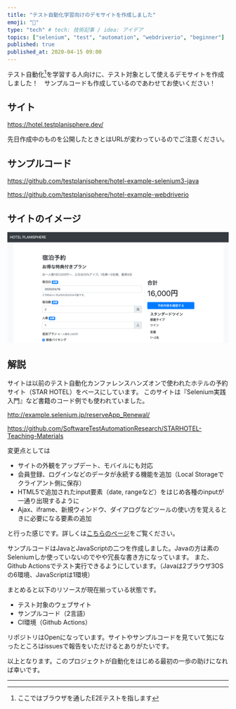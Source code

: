 ```yaml
---
title: "テスト自動化学習向けのデモサイトを作成しました"
emoji: "🌠"
type: "tech" # tech: 技術記事 / idea: アイデア
topics: ["selenium", "test", "automation", "webdriverio", "beginner"]
published: true
published_at: 2020-04-15 09:00
---
```


テスト自動化[^1]を学習する人向けに、テスト対象として使えるデモサイトを作成しました！　サンプルコードも作成しているのであわせてお使いください！

<!--more-->

## サイト

https://hotel.testplanisphere.dev/

先日作成中のものを公開したときとはURLが変わっているのでご注意ください。

## サンプルコード

https://github.com/testplanisphere/hotel-example-selenium3-java

https://github.com/testplanisphere/hotel-example-webdriverio

## サイトのイメージ

![サイトの画面イメージ](/images/2020/04/15/01_hotel-planisphere.png)

## 解説

サイトは以前のテスト自動化カンファレンスハンズオンで使われたホテルの予約サイト（STAR HOTEL）をベースにしています。
このサイトは『Selenium実践入門』など書籍のコード例でも使われていました。

http://example.selenium.jp/reserveApp_Renewal/

https://github.com/SoftwareTestAutomationResearch/STARHOTEL-Teaching-Materials

変更点としては

* サイトの外観をアップデート、モバイルにも対応
* 会員登録、ログインなどのデータが永続する機能を追加（Local Storageでクライアント側に保存）
* HTML5で追加されたinput要素（date, rangeなど）をはじめ各種のinputが一通り出現するように
* Ajax、iframe、新規ウィンドウ、ダイアログなどツールの使い方を覚えるときに必要になる要素の追加

と行った感じです。詳しくは[こちらのページ](https://hotel.testplanisphere.dev/ja/about.html)をご覧ください。

サンプルコードはJavaとJavaScriptの二つを作成しました。Javaの方は素のSeleniumしか使っていないのでやや冗長な書き方になっています。
また、Github Actionsでテスト実行できるようにしています。（Javaは2ブラウザ3OSの6環境、JavaScriptは1環境）

まとめると以下のリソースが現在揃っている状態です。

* テスト対象のウェブサイト
* サンプルコード（2言語）
* CI環境（Github Actions）

リポジトリはOpenになっています。サイトやサンプルコードを見ていて気になったところはissuesで報告をいただけるとありがたいです。

以上となります。このプロジェクトが自動化をはじめる最初の一歩の助けになれば幸いです。

---

[^1]: ここではブラウザを通したE2Eテストを指します
